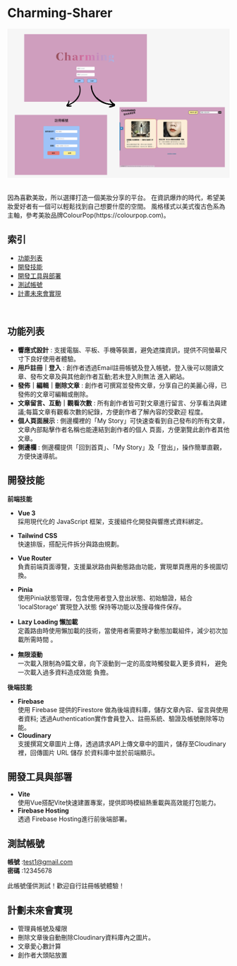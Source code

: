 # Charming-Sharer

![Website Screenshot](src/assets/web-snapshot2.png)

<br>
因為喜歡美妝，所以選擇打造一個美妝分享的平台。
在資訊爆炸的時代，希望美妝愛好者有一個可以輕鬆找到自己想要什麼的空間。
風格樣式以美式復古色系為主軸，參考美妝品牌ColourPop(https://colourpop.com)。
<br>

## 索引
- [功能列表](#功能列表)
- [開發技能](#開發技能)
- [開發工具與部署](#開發工具與部署)
- [測試帳號](#測試帳號)
- [計畫未來會實現](#計畫未來會實現)
<br>

## 功能列表
 
- **響應式設計** :
  支援電腦、平板、手機等裝置，避免遮擋資訊，提供不同螢幕尺寸下良好使用者體驗。
- **用戶註冊｜登入** :
  創作者透過Email註冊帳號及登入帳號，登入後可以閱讀文章、發布文章及與其他創作者互動;若未登入則無法
  進入網站。
- **發佈｜編輯｜刪除文章** :
  創作者可撰寫並發佈文章，分享自己的美麗心得，已發佈的文章可編輯或刪除。
- **文章留言、互動｜觀看次數** :
  所有創作者皆可對文章進行留言、分享看法與建議;每篇文章有觀看次數的紀錄，方便創作者了解內容的受歡迎
  程度。
- **個人頁面展示** :
  側邊欄裡的「My Story」可快速查看到自己發布的所有文章，文章內部點擊作者名稱也能連結到創作者的個人
  頁面，方便瀏覽此創作者其他文章。
- **側邊欄** :
  側邊欄提供「回到首頁」、「My Story」及「登出」，操作簡單直觀，方便快速導航。
  
## 開發技能

**前端技能**
- **Vue 3** 
  <br>
        採用現代化的 JavaScript 框架，支援組件化開發與響應式資料綁定。
- **Tailwind CSS** 
    <br>
        快速排版，搭配元件拆分與路由規劃。
- **Vue Router** 
          <br>
        負責前端頁面導覽，支援巢狀路由與動態路由功能，實現單頁應用的多視圖切換。
- **Pinia** 
   <br>
       使用Pinia狀態管理，包含使用者登入登出狀態、初始驗證，結合 'localStorage' 實現登入狀態
       保持等功能以及搜尋條件保存。

- **Lazy Loading 懶加載** 
    <br>
       定義路由時使用懶加載的技術，當使用者需要時才動態加載組件，減少初次加載所需時間 。
- **無限滾動** 
    <br>
        一次載入限制為9篇文章，向下滾動到一定的高度時觸發載入更多資料， 避免一次載入過多資料造成效能
        負擔。

**後端技能**

- **Firebase** 
    <br>
        使用 Firebase 提供的Firestore 做為後端資料庫，儲存文章內容、留言與使用者資料;
        透過Authentication實作會員登入、註冊系統、驗證及帳號刪除等功能。
- **Cloudinary** 
    <br>
       支援撰寫文章圖片上傳，透過請求API上傳文章中的圖片，儲存至Cloudinary裡，回傳圖片 URL 儲存
       於資料庫中並於前端顯示。
  
## 開發工具與部署
- **Vite**
  <br>
  使用Vue搭配Vite快速建置專案，提供即時模組熱重載與高效能打包能力。
- **Firebase Hosting**
  <br>
   透過 Firebase Hosting進行前後端部署。

## 測試帳號

**帳號** :test1@gmail.com
<br>
**密碼** :12345678

此帳號僅供測試！歡迎自行註冊帳號體驗！
<br>
## 計劃未來會實現

- 管理員帳號及權限
- 刪除文章後自動刪除Cloudinary資料庫內之圖片。
- 文章愛心數計算
- 創作者大頭貼放置


